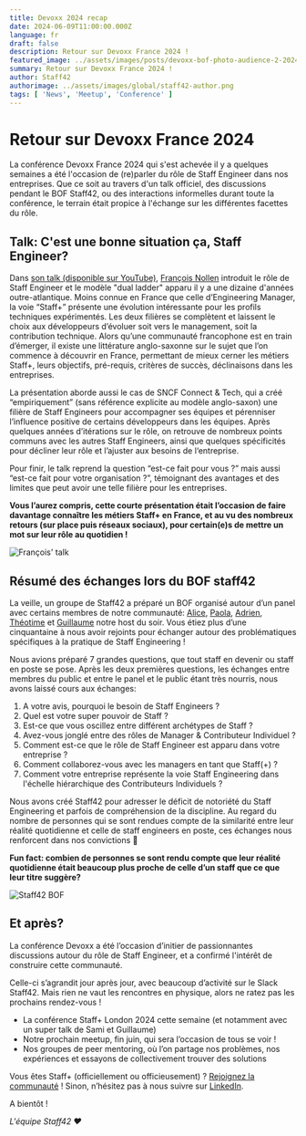 ```yaml
---
title: Devoxx 2024 recap
date: 2024-06-09T11:00:00.000Z
language: fr
draft: false
description: Retour sur Devoxx France 2024 !
featured_image: ../assets/images/posts/devoxx-bof-photo-audience-2-2024.jpg
summary: Retour sur Devoxx France 2024 !
author: Staff42
authorimage: ../assets/images/global/staff42-author.png
tags: [ 'News', 'Meetup', 'Conference' ]
---
```

# Retour sur Devoxx France 2024

La conférence Devoxx France 2024 qui s'est achevée il y a quelques semaines a été l'occasion de (re)parler du rôle de Staff Engineer dans nos entreprises. Que ce soit au travers d'un talk officiel, des discussions pendant le BOF Staff42, ou des interactions informelles durant toute la conférence, le terrain était propice à l'échange sur les différentes facettes du rôle.

## Talk: C'est une bonne situation ça, Staff Engineer?

Dans [son talk (disponible sur YouTube)](https://www.youtube.com/watch?v=LgvJ3cuWBYQ), [François Nollen](https://www.linkedin.com/in/francois-nollen/) introduit le rôle de Staff Engineer et le modèle "dual ladder" apparu il y a une dizaine d'années outre-atlantique. Moins connue en France que celle d’Engineering Manager, la voie “Staff+” présente une évolution intéressante pour les profils techniques expérimentés. Les deux filières se complètent et laissent le choix aux développeurs d’évoluer soit vers le management, soit la contribution technique. Alors qu’une communauté francophone est en train d’émerger, il existe une littérature anglo-saxonne sur le sujet que l’on commence à découvrir en France, permettant de mieux cerner les métiers Staff+, leurs objectifs, pré-requis, critères de succès, déclinaisons dans les entreprises.

La présentation aborde aussi le cas de SNCF Connect & Tech, qui a créé “empiriquement” (sans référence explicite au modèle anglo-saxon) une filière de Staff Engineers pour accompagner ses équipes et pérenniser l’influence positive de certains développeurs dans les équipes. Après quelques années d’itérations sur le rôle, on retrouve de nombreux points communs avec les autres Staff Engineers, ainsi que quelques spécificités pour décliner leur rôle et l’ajuster aux besoins de l‘entreprise.

Pour finir, le talk reprend la question “est-ce fait pour vous ?” mais aussi “est-ce fait pour votre organisation ?”, témoignant des avantages et des limites que peut avoir une telle filière pour les entreprises.

__Vous l’aurez compris, cette courte présentation était l’occasion de faire davantage connaître les métiers Staff+ en France, et au vu des nombreux retours (sur place puis réseaux sociaux), pour certain(e)s de mettre un mot sur leur rôle au quotidien !__

![François' talk](/images/devoxx-talk-francois-nollen-2024.png)

## Résumé des échanges lors du BOF staff42

La veille, un groupe de Staff42 a préparé un BOF organisé autour d’un panel avec certains membres de notre communauté: [Alice](https://www.linkedin.com/in/bonhommebiais/), [Paola](https://www.linkedin.com/in/paola-ducolin-9a892557/), [Adrien](https://www.linkedin.com/in/adrienloison/), [Théotime](https://www.linkedin.com/in/theotimeleveque/) et [Guillaume](https://www.linkedin.com/in/guillaume-mazollier-173967122/) notre host du soir. Vous étiez plus d’une cinquantaine à nous avoir rejoints pour échanger autour des problématiques spécifiques à la pratique de Staff Engineering !

Nous avions préparé 7 grandes questions, que tout staff en devenir ou staff en poste se pose. Après les deux premières questions, les échanges entre membres du public et entre le panel et le public étant très nourris, nous avons laissé cours aux échanges:

1. A votre avis, pourquoi le besoin de Staff Engineers ?
2. Quel est votre super pouvoir de Staff ?
3. Est-ce que vous oscillez entre différent archétypes de Staff ?
4. Avez-vous jonglé entre des rôles de Manager & Contributeur Individuel ?
5. Comment est-ce que le rôle de Staff Engineer est apparu dans votre entreprise ?
6. Comment collaborez-vous avec les managers en tant que Staff(+) ?
7. Comment votre entreprise représente la voie Staff Engineering dans l'échelle hiérarchique des Contributeurs Individuels ?

Nous avons créé Staff42 pour adresser le déficit de notoriété du Staff Engineering et parfois de compréhension de la discipline. Au regard du nombre de personnes qui se sont rendues compte de la similarité entre leur réalité quotidienne et celle de staff engineers en poste, ces échanges nous renforcent dans nos convictions 🙂

__Fun fact: combien de personnes se sont rendu compte que leur réalité quotidienne était beaucoup plus proche de celle d’un staff que ce que leur titre suggère?__

![Staff42 BOF](/images/devoxx-bof-photo-audience-2024.jpg "Staff42 BOF")

## Et après?

La conférence Devoxx a été l’occasion d’initier de passionnantes discussions autour du rôle de Staff Engineer, et a confirmé l'intérêt de construire cette communauté.

Celle-ci s’agrandit jour après jour, avec beaucoup d’activité sur le Slack Staff42.
Mais rien ne vaut les rencontres en physique, alors ne ratez pas les prochains rendez-vous !

- La conférence Staff+ London 2024 cette semaine (et notamment avec un super talk de Sami et Guillaume)
- Notre prochain meetup, fin juin, qui sera l’occasion de tous se voir !
- Nos groupes de peer mentoring, où l’on partage nos problèmes, nos expériences et essayons de collectivement trouver des solutions

Vous êtes Staff+ (officiellement ou officieusement) ? [Rejoignez la communauté](https://staff42.org/about/) !
Sinon, n’hésitez pas à nous suivre sur [LinkedIn](https://www.linkedin.com/company/staff42/).

A bientôt !

_L'équipe Staff42 ❤️_
